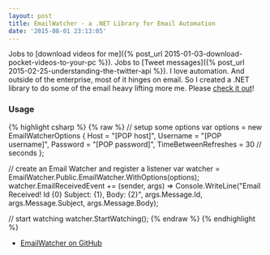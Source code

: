 ```yaml
---
layout: post
title: EmailWatcher - a .NET Library for Email Automation
date: '2015-08-01 23:13:05'
---
```


Jobs to [download videos for me]({% post_url 2015-01-03-download-pocket-videos-to-your-pc %}). Jobs to [Tweet messages]({% post_url 2015-02-25-understanding-the-twitter-api %}). I love automation. And outside of the enterprise, most of it hinges on email. So I created a .NET library to do some of the email heavy lifting more me. Please <a href="https://github.com/jamesfmackenzie/EmailWatcher" target="_blank">check it out</a>!

### Usage

{% highlight csharp %}
{% raw %}
// setup some options
var options = new EmailWatcherOptions {
  Host = "[POP host]",
  Username = "[POP username]",
  Password = "[POP password]",
  TimeBetweenRefreshes = 30 // seconds
  };

// create an Email Watcher and register a listener
var watcher = EmailWatcher.Public.EmailWatcher.WithOptions(options);
watcher.EmailReceivedEvent += (sender, args)
  => Console.WriteLine("Email Received! Id {0} Subject: {1}, Body: {2}", args.Message.Id, args.Message.Subject, args.Message.Body);

// start watching
watcher.StartWatching();
{% endraw %}
{% endhighlight %}

* <a href="https://github.com/jamesfmackenzie/EmailWatcher" target="_blank">EmailWatcher on GitHub</a>